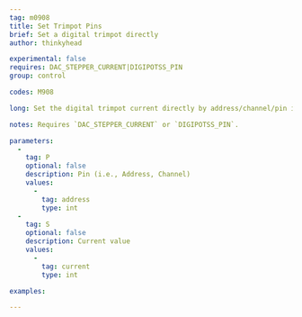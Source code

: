 ```yaml
---
tag: m0908
title: Set Trimpot Pins
brief: Set a digital trimpot directly
author: thinkyhead

experimental: false
requires: DAC_STEPPER_CURRENT|DIGIPOTSS_PIN
group: control

codes: M908

long: Set the digital trimpot current directly by address/channel/pin index. `DAC_STEPPER_CURRENT` pertains to the MCP4728.

notes: Requires `DAC_STEPPER_CURRENT` or `DIGIPOTSS_PIN`.

parameters:
  -
    tag: P
    optional: false
    description: Pin (i.e., Address, Channel)
    values:
      -
        tag: address
        type: int
  -
    tag: S
    optional: false
    description: Current value
    values:
      -
        tag: current
        type: int

examples:

---
```


